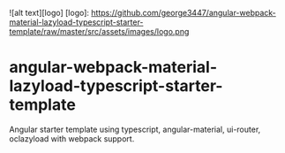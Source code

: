 ![alt text][logo]
 [logo]: https://github.com/george3447/angular-webpack-material-lazyload-typescript-starter-template/raw/master/src/assets/images/logo.png 
  # angular-webpack-material-lazyload-typescript-starter-template
Angular starter template using typescript, angular-material, ui-router, oclazyload with webpack support.
